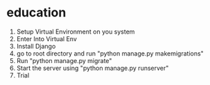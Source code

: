 # education
1) Setup Virtual Environment on you system
2) Enter Into Virtual Env
3) Install Django
4) go to root directory and run "python manage.py makemigrations"
5) Run "python manage.py migrate"
6) Start the server using "python manage.py runserver"
7) Trial
